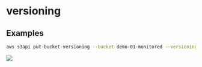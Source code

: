 # versioning

## 

## Examples
````bash
aws s3api put-bucket-versioning --bucket demo-01-monitored --versioning-configuration Status=Enabled
````
[<img src="https://i.imgur.com/xmCl606.png">](https://i.imgur.com/xmCl606.png)
